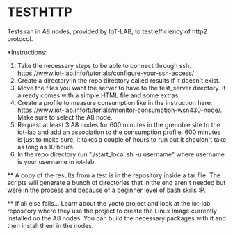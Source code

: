 # TESTHTTP

Tests ran in A8 nodes, provided by IoT-LAB, to test efficiency of http2 protocol.


*Instructions:

1) Take the necessary steps to be able to connect through ssh. https://www.iot-lab.info/tutorials/configure-your-ssh-access/
2) Create a directory in the repo directory called results if it doesn't exist.
3) Move the files you want the server to have to the test_server directory. It already comes with a simple HTML file and some extras.
4) Create a profile to measure consumption like in the instruction here: https://www.iot-lab.info/tutorials/monitor-consumption-wsn430-node/. Make sure to select the A8 node.
5) Request at least 3 A8 nodes for 600 minutes in the grenoble site to the iot-lab and add an association to the consumption profile. 600 minutes is just to make sure, it takes a couple of hours to run but it shouldn't take as long as 10 hours.
6) In the repo directory run "./start_local.sh -u username" where username is your username in iot-lab.


** A copy of the results from a test is in the repository inside a tar file. The scripts will generate a bunch of directories that in the end aren't needed but were in the process and because of a beginner level of bash skills :P.

** If all else fails... Learn about the yocto project and look at the iot-lab repository where they use the project to create the Linux Image currently installed on the A8 nodes. You can build the necessary packages with it and then install them in the nodes.